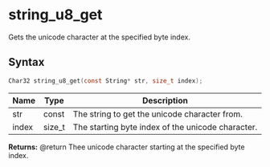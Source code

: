 # string_u8_get

Gets the unicode character at the specified byte index.

## Syntax

```c
Char32 string_u8_get(const String* str, size_t index);
```

| Name | Type | Description |
| --- | --- | --- |
| str | const | The string to get the unicode character from. |
| index | size_t | The starting byte index of the unicode character. |

**Returns:** @return Thee unicode character starting at the specified byte index.

